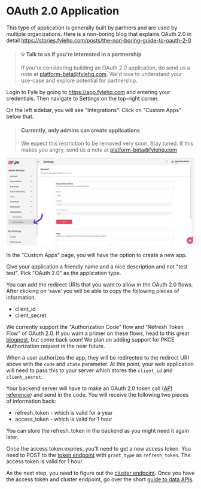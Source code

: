 
# OAuth 2.0 Application

This type of application is generally built by partners and are used by multiple organizations. Here is a non-boring blog that explains OAuth 2.0 in detail https://stories.fylehq.com/posts/the-non-boring-guide-to-oauth-2-0

> #### 💡 Talk to us if you're interested in a partnership
>
> If you're considering building an OAuth 2.0 application, do send us a note at platform-beta@fylehq.com. We'd love to understand your use-case and explore potential for partnership.



Login to Fyle by going to https://app.fylehq.com and entering your credentials. Then navigate to Settings on the top-right corner.

On the left sidebar, you will see "Integrations". Click on "Custom Apps" below that.

> #### Currently, only admins can create applications
>
>  We expect this restriction to be removed very soon. Stay tuned. If this makes you angry, send us a note at platform-beta@fylehq.com


<!--
focus: false
-->
![Create internal app 1](../../assets/images/concepts/application/internal-application1.png)

In the "Custom Apps" page, you will have the option to create a new app.

Give your application a friendly name and a nice description and not "test test". Pick "OAuth 2.0" as the application type.

You can add the redirect URIs that you want to allow in the OAuth 2.0 flows. After clicking on ‘save’ you will be able to copy the following pieces of information:

* client_id
* client_secret

We currently support the "Authorization Code" flow and "Refresh Token Flow" of OAuth 2.0. If you want a primer on these flows, head to this great [blogpost](https://darutk.medium.com/diagrams-and-movies-of-all-the-oauth-2-0-flows-194f3c3ade85), but come back soon! We plan on adding support for PKCE Authorization request in the near future.

When a user authorizes the app, they will be redirected to the redirect URI above with the `code` and `state` parameter. At this point, your web application will need to pass this to your server which stores the `client_id` and `client_secret`.

Your backend server will have to make an OAuth 2.0 token call ([API reference](https://docs.fylehq.com/docs/fyle-platform-docs/b3A6MTIyMzMxODU-o-auth-2-0-token)) and send in the code. You will receive the following two pieces of information back:

* refresh_token - which is valid for a year
* access_token - which is valid for 1 hour

You can store the refresh_token in the backend as you might need it again later.

Once the access token expires, you'll need to get a new access token. You need to POST to the [token endpoint](https://docs.fylehq.com/docs/fyle-platform-docs/b3A6MTIyMzMxODU-o-auth-2-0-token) with `grant_type` as `refresh_token`. The access token is valid for 1 hour.

As the next step, you need to figure out the [cluster endpoint](./cluster.md). Once you have the access token and cluster endpoint, go over the short [guide to data APIs](./guide-data-apis.md).

